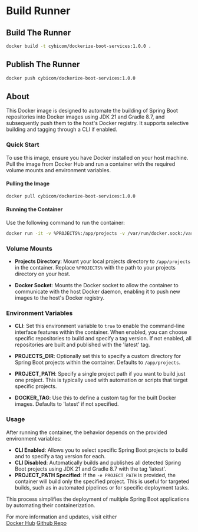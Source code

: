 # Build Runner

## Build The Runner

```bash
docker build -t cybicom/dockerize-boot-services:1.0.0 .
```

## Publish The Runner

```bash
docker push cybicom/dockerize-boot-services:1.0.0
```

## About 

This Docker image is designed to automate the building of Spring Boot repositories into Docker images using JDK 21 and Gradle 8.7, and subsequently push them to the host's Docker registry. It supports selective building and tagging through a CLI if enabled.

### Quick Start

To use this image, ensure you have Docker installed on your host machine. Pull the image from Docker Hub and run a container with the required volume mounts and environment variables.

#### Pulling the Image

```bash
docker pull cybicom/dockerize-boot-services:1.0.0
```

#### Running the Container

Use the following command to run the container:

```bash
docker run -it -v %PROJECTS%:/app/projects -v /var/run/docker.sock:/var/run/docker.sock -e CLI=true dockerize-boot-services:1.0.0
```

### Volume Mounts

- **Projects Directory**: Mount your local projects directory to `/app/projects` in the container. Replace `%PROJECTS%` with the path to your projects directory on your host.
  
- **Docker Socket**: Mounts the Docker socket to allow the container to communicate with the host Docker daemon, enabling it to push new images to the host's Docker registry.

### Environment Variables

- **CLI**: Set this environment variable to `true` to enable the command-line interface features within the container. When enabled, you can choose specific repositories to build and specify a tag version. If not enabled, all repositories are built and published with the 'latest' tag.

- **PROJECTS_DIR**: Optionally set this to specify a custom directory for Spring Boot projects within the container. Defaults to `/app/projects`.

- **PROJECT_PATH**: Specify a single project path if you want to build just one project. This is typically used with automation or scripts that target specific projects.

- **DOCKER_TAG**: Use this to define a custom tag for the built Docker images. Defaults to 'latest' if not specified.

### Usage

After running the container, the behavior depends on the provided environment variables:
- **CLI Enabled**: Allows you to select specific Spring Boot projects to build and to specify a tag version for each.
- **CLI Disabled**: Automatically builds and publishes all detected Spring Boot projects using JDK 21 and Gradle 8.7 with the tag 'latest'.
- **PROJECT_PATH Specified**: If the `-e PROJECT_PATH` is provided, the container will build only the specified project. This is useful for targeted builds, such as in automated pipelines or for specific deployment tasks.

This process simplifies the deployment of multiple Spring Boot applications by automating their containerization.

For more information and updates, visit either     
[Docker Hub](https://hub.docker.com/repository/docker/cybicom/dockerize-boot-services/general)
[Github Repo](https://github.com/fluidnotions/publish-docker-images-using-jdk-21-and-gradle-8.7)
